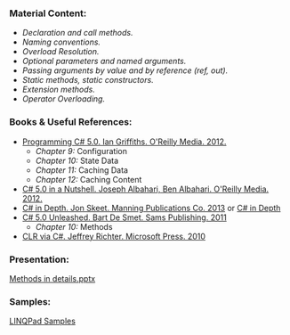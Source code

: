 ### Material Content: 
- *Declaration and call methods.*
- *Naming conventions.*
- *Overload Resolution.*
- *Optional parameters and named arguments.*
- *Passing arguments by value and by reference (ref, out).*
- *Static methods, static constructors.*
- *Extension methods.*
- *Operator Overloading.*

### Books & Useful References: 
- [Programming C# 5.0. Ian Griffiths. O'Reilly Media. 2012.](http://shop.oreilly.com/product/0636920024064.do)
   - *Chapter 9:* Configuration
   - *Chapter 10:* State Data
   - *Chapter 11:* Caching Data
   - *Chapter 12:* Caching Content 
- [C# 5.0 in a Nutshell. Joseph Albahari, Ben Albahari. O'Reilly Media. 2012.](http://shop.oreilly.com/product/0636920023951.do)
- [C# in Depth. Jon Skeet. Manning Publications Co. 2013](https://www.manning.com/books/c-sharp-in-depth-third-edition) or [C# in Depth](https://livebook.manning.com/#!/book/c-sharp-in-depth-third-edition/chapter-1/)
- [C# 5.0 Unleashed. Bart De Smet. Sams Publishing. 2011](https://www.goodreads.com/book/show/8513970-c-4-0-unleashed)
   - *Chapter 10:* Methods
- [CLR via C#. Jeffrey Richter. Microsoft Press. 2010](https://www.goodreads.com/book/show/7121415-clr-via-c)

### Presentation: 
[Methods in details.pptx](https://github.com/EPM-RD-NETLAB/.NET-Framework-modules/blob/master/M5.%20Methods%20in%20details/Methods%20in%20details.pptx)

### Samples: 
[LINQPad Samples](https://github.com/EPM-RD-NETLAB/.NET-Framework-modules/tree/master/M5.%20Methods%20in%20details/Samples/LINQPad%205)
